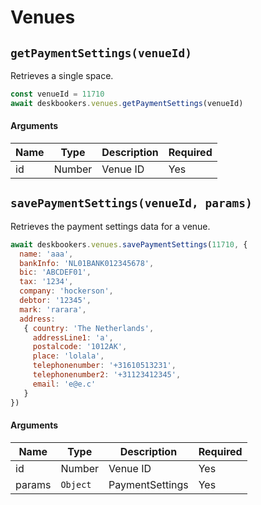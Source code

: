 # Venues

## `getPaymentSettings(venueId)`
Retrieves a single space.

```js
const venueId = 11710
await deskbookers.venues.getPaymentSettings(venueId)
```

#### Arguments
Name | Type | Description | Required
--- | --- | --- | ---
id | Number | Venue ID | Yes

## `savePaymentSettings(venueId, params)`
Retrieves the payment settings data for a venue.

```js
await deskbookers.venues.savePaymentSettings(11710, {
  name: 'aaa',
  bankInfo: 'NL01BANK012345678',
  bic: 'ABCDEF01',
  tax: '1234',
  company: 'hockerson',
  debtor: '12345',
  mark: 'rarara',
  address:
   { country: 'The Netherlands',
     addressLine1: 'a',
     postalcode: '1012AK',
     place: 'lolala',
     telephonenumber: '+31610513231',
     telephonenumber2: '+31123412345',
     email: 'e@e.c' 
   }
})
```

#### Arguments
Name | Type | Description | Required
--- | --- | --- | ---
id | Number | Venue ID | Yes
params | `Object` | PaymentSettings | Yes
